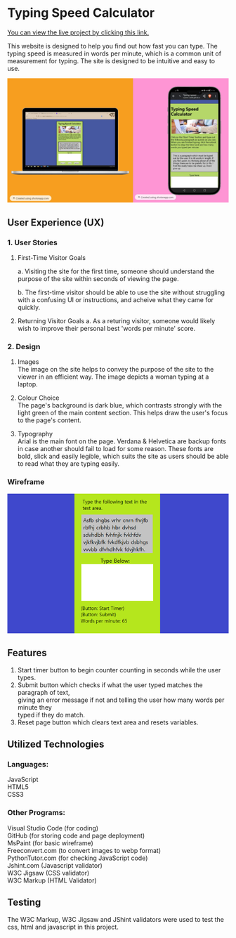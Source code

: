 # Typing Speed Calculator
[You can view the live project by clicking this link.](https://benjamin-walsh.github.io/JavaScript-Typing-Speed-Calculator/)

This website is designed to help you find out how fast you can type. The typing speed is measured
in words per minute, which is a common unit of measurement for typing. The site is 
designed to be intuitive and easy to use. 

![Image of mockup of website on laptop and mobile](assets/images/Device-Mockups.webp)

## User Experience (UX)
### 1. User Stories
1. First-Time Visitor Goals
   
   a. Visiting the site for the first time, someone should understand the purpose
      of the site within seconds of viewing the page.
   
   b. The first-time visitor should be able to use the site without struggling
      with a confusing UI or instructions, and acheive what they came for quickly. 

3. Returning Visitor Goals
   a. As a returing visitor, someone would likely wish to improve their personal
      best 'words per minute' score.

### 2. Design
1. Images  
   The image on the site helps to convey the purpose of the site to the viewer in an efficient way.
   The image depicts a woman typing at a laptop.
   
3. Colour Choice  
   The page's background is dark blue, which contrasts strongly with the light green of the main
   content section. This helps draw the user's focus to the page's content.
   
5. Typography  
   Arial is the main font on the page. Verdana & Helvetica are backup fonts in case
   another should fail to load for some reason. These fonts are bold, slick and easily
   legible, which suits the site as users should be able to read what they are typing easily.          

### Wireframe 
![Wireframe Image](assets/images/wireframe.png)

## Features
1. Start timer button to begin counter counting in seconds while the user types.  
2. Submit button which checks if what the user typed matches the paragraph of text,  
   giving an error message if not and telling the user how many words per minute they  
   typed if they do match.  
3. Reset page button which clears text area and resets variables.  

## Utilized Technologies
### Languages:
JavaScript  
HTML5  
CSS3  

### Other Programs:  
Visual Studio Code (for coding)  
GitHub (for storing code and page deployment)  
MsPaint (for basic wireframe)  
Freeconvert.com (to convert images to webp format)  
PythonTutor.com (for checking JavaScript code)  
Jshint.com (Javascript validator)  
W3C Jigsaw (CSS validator)  
W3C Markup (HTML Validator)  

## Testing
The W3C Markup, W3C Jigsaw and JShint validators were used to test the css, html and javascript in this project.









     
